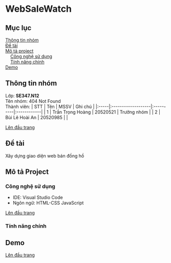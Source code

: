 # WebSaleWatch
<a name="top"><a>
## Mục lục

[Thông tin nhóm](#info)\
[Đề tài](#topic)\
[Mô tả project](#project)\
&nbsp;&nbsp;&nbsp; [Công nghệ sử dụng](#use)\
&nbsp;&nbsp;&nbsp; [Tính năng chính](#main-feature)\
[Demo](#demo)

## Thông tin nhóm <a name="info"></a>

Lớp: **SE347.N12** \
Tên nhóm: 404 Not Found \
Thành viên:
| STT  | Tên                | MSSV      | Ghi chú     |
|:-----|:-------------------|:----------|:------------|
|  1   |  Trần Trọng Hoàng  |  20520521 | Trưởng nhóm |
|  2   |  Bùi Lê Hoài An    |  20520985 |             |

[Lên đầu trang](#top)
## Đề tài <a name="topic"></a>

Xây dựng giao diện web bán đồng hồ

## Mô tả Project <a name="project"></a>

### Công nghệ sử dụng <a name="use"></a>

- IDE: Visual Studio Code
- Ngôn ngữ: HTML-CSS JavaScript

[Lên đầu trang](#top)
### Tính năng chính <a name="main-feature"></a>

## Demo <a name="demo"></a>
  
[Lên đầu trang](#top)

